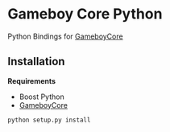 # Gameboy Core Python

Python Bindings for [GameboyCore](https://github.com/nnarain/gameboycore)

Installation
------------

**Requirements**

* Boost Python
* [GameboyCore](https://github.com/nnarain/gameboycore)

```bash
python setup.py install
```
